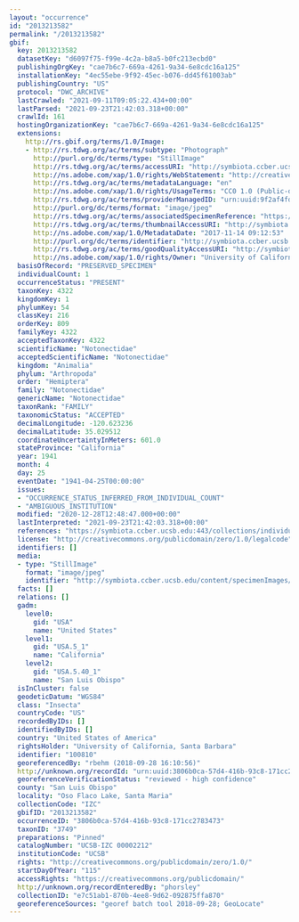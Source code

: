 ```yaml
---
layout: "occurrence"
id: "2013213582"
permalink: "/2013213582"
gbif:
  key: 2013213582
  datasetKey: "d6097f75-f99e-4c2a-b8a5-b0fc213ecbd0"
  publishingOrgKey: "cae7b6c7-669a-4261-9a34-6e8cdc16a125"
  installationKey: "4ec55ebe-9f92-45ec-b076-dd45f61003ab"
  publishingCountry: "US"
  protocol: "DWC_ARCHIVE"
  lastCrawled: "2021-09-11T09:05:22.434+00:00"
  lastParsed: "2021-09-23T21:42:03.318+00:00"
  crawlId: 161
  hostingOrganizationKey: "cae7b6c7-669a-4261-9a34-6e8cdc16a125"
  extensions:
    http://rs.gbif.org/terms/1.0/Image:
    - http://rs.tdwg.org/ac/terms/subtype: "Photograph"
      http://purl.org/dc/terms/type: "StillImage"
      http://rs.tdwg.org/ac/terms/accessURI: "http://symbiota.ccber.ucsb.edu/content/specimenImages/UCSB_IZC/UCSB-IZC00002/UCSB-IZC_00002212.jpg"
      http://ns.adobe.com/xap/1.0/rights/WebStatement: "http://creativecommons.org/publicdomain/zero/1.0/"
      http://rs.tdwg.org/ac/terms/metadataLanguage: "en"
      http://ns.adobe.com/xap/1.0/rights/UsageTerms: "CC0 1.0 (Public-domain)"
      http://rs.tdwg.org/ac/terms/providerManagedID: "urn:uuid:9f2af4fd-16db-466f-a569-ff85ec4d03c9"
      http://purl.org/dc/terms/format: "image/jpeg"
      http://rs.tdwg.org/ac/terms/associatedSpecimenReference: "https://symbiota.ccber.ucsb.edu:443/collections/individual/index.php?occid=100810"
      http://rs.tdwg.org/ac/terms/thumbnailAccessURI: "http://symbiota.ccber.ucsb.edu/content/specimenImages/UCSB_IZC/UCSB-IZC00002/UCSB-IZC_00002212_tn.jpg"
      http://ns.adobe.com/xap/1.0/MetadataDate: "2017-11-14 09:12:53"
      http://purl.org/dc/terms/identifier: "http://symbiota.ccber.ucsb.edu/content/specimenImages/UCSB_IZC/UCSB-IZC00002/UCSB-IZC_00002212.jpg"
      http://rs.tdwg.org/ac/terms/goodQualityAccessURI: "http://symbiota.ccber.ucsb.edu/content/specimenImages/UCSB_IZC/UCSB-IZC00002/UCSB-IZC_00002212.jpg"
      http://ns.adobe.com/xap/1.0/rights/Owner: "University of California, Santa Barbara"
  basisOfRecord: "PRESERVED_SPECIMEN"
  individualCount: 1
  occurrenceStatus: "PRESENT"
  taxonKey: 4322
  kingdomKey: 1
  phylumKey: 54
  classKey: 216
  orderKey: 809
  familyKey: 4322
  acceptedTaxonKey: 4322
  scientificName: "Notonectidae"
  acceptedScientificName: "Notonectidae"
  kingdom: "Animalia"
  phylum: "Arthropoda"
  order: "Hemiptera"
  family: "Notonectidae"
  genericName: "Notonectidae"
  taxonRank: "FAMILY"
  taxonomicStatus: "ACCEPTED"
  decimalLongitude: -120.623236
  decimalLatitude: 35.029512
  coordinateUncertaintyInMeters: 601.0
  stateProvince: "California"
  year: 1941
  month: 4
  day: 25
  eventDate: "1941-04-25T00:00:00"
  issues:
  - "OCCURRENCE_STATUS_INFERRED_FROM_INDIVIDUAL_COUNT"
  - "AMBIGUOUS_INSTITUTION"
  modified: "2020-12-28T12:48:47.000+00:00"
  lastInterpreted: "2021-09-23T21:42:03.318+00:00"
  references: "https://symbiota.ccber.ucsb.edu:443/collections/individual/index.php?occid=100810"
  license: "http://creativecommons.org/publicdomain/zero/1.0/legalcode"
  identifiers: []
  media:
  - type: "StillImage"
    format: "image/jpeg"
    identifier: "http://symbiota.ccber.ucsb.edu/content/specimenImages/UCSB_IZC/UCSB-IZC00002/UCSB-IZC_00002212.jpg"
  facts: []
  relations: []
  gadm:
    level0:
      gid: "USA"
      name: "United States"
    level1:
      gid: "USA.5_1"
      name: "California"
    level2:
      gid: "USA.5.40_1"
      name: "San Luis Obispo"
  isInCluster: false
  geodeticDatum: "WGS84"
  class: "Insecta"
  countryCode: "US"
  recordedByIDs: []
  identifiedByIDs: []
  country: "United States of America"
  rightsHolder: "University of California, Santa Barbara"
  identifier: "100810"
  georeferencedBy: "rbehm (2018-09-28 16:10:56)"
  http://unknown.org/recordId: "urn:uuid:3806b0ca-57d4-416b-93c8-171cc2783473"
  georeferenceVerificationStatus: "reviewed - high confidence"
  county: "San Luis Obispo"
  locality: "Oso Flaco Lake, Santa Maria"
  collectionCode: "IZC"
  gbifID: "2013213582"
  occurrenceID: "3806b0ca-57d4-416b-93c8-171cc2783473"
  taxonID: "3749"
  preparations: "Pinned"
  catalogNumber: "UCSB-IZC 00002212"
  institutionCode: "UCSB"
  rights: "http://creativecommons.org/publicdomain/zero/1.0/"
  startDayOfYear: "115"
  accessRights: "https://creativecommons.org/publicdomain/"
  http://unknown.org/recordEnteredBy: "phorsley"
  collectionID: "e7c51ab1-870b-4ee8-9d62-092875ffa870"
  georeferenceSources: "georef batch tool 2018-09-28; GeoLocate"
---
```

